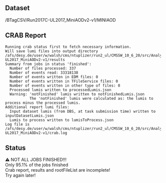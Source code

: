 ## Dataset 
/BTagCSV/Run2017C-UL2017_MiniAODv2-v1/MINIAOD
## CRAB Report 
```
Running crab status first to fetch necessary information.
Will save lumi files into output directory /afs/desy.de/user/w/walsh/cms/ntuplizer/run2_ul/CMSSW_10_6_20/src/Analysis/Ntuplizer/test/crab_projects_BTagCSV_UL2017/crab_BTagCSV_Run2017C-UL2017_MiniAODv2-v1/results
Summary from jobs in status 'finished':
  Number of files processed: 337
  Number of events read: 33318138
  Number of events written in EDM files: 0
  Number of events written in TFileService files: 0
  Number of events written in other type of files: 0
  Processed lumis written to processedLumis.json
  Warning: 'notFinished' lumis written to notFinishedLumis.json
           The 'notFinished' lumis were calculated as: the lumis to process minus the processed lumis.
Additional report lumi files:
  Input dataset lumis (from DBS, at task submission time) written to inputDatasetLumis.json
  Lumis to process written to lumisToProcess.json
Log file is /afs/desy.de/user/w/walsh/cms/ntuplizer/run2_ul/CMSSW_10_6_20/src/Analysis/Ntuplizer/test/crab_projects_BTagCSV_UL2017/crab_BTagCSV_Run2017C-UL2017_MiniAODv2-v1/crab.log
```
## Status 
:warning: NOT ALL JOBS FINISHED!!!<br>Only 95.1% of the jobs finished<br>Crab report, results and rootFileList are incomplete!<br>Try again later!<br>